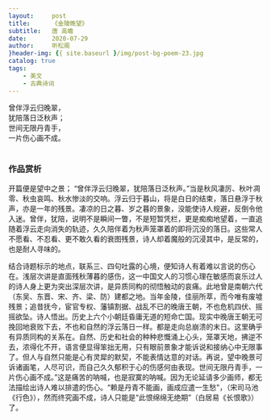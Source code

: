 ```yaml
---
layout:     post
title:      《金陵晚望》
subtitle:   唐 高蟾
date:       2020-07-29
author:     听松阁
}header-img: {{ site.baseurl }/img/post-bg-poem-23.jpg
catalog: true
tags:
    - 美文
    - 古典诗词
---
```


曾伴浮云归晚翠，<br>
犹陪落日泛秋声；<br>
世间无限丹青手，<br>
一片伤心画不成。<br>
<br>

### 作品赏析
开篇便是望中之景； “曾伴浮云归晚翠，犹陪落日泛秋声。”当是秋风凄厉、秋叶凋零、秋虫哀鸣、秋水惨淡的交响。浮云归于暮山，将是白日的结束，落日悬浮于秋声，亦是一年的残景。凄凉的日之暮、岁之暮的景象，没能使诗人规避，反倒令他入迷。曾伴，犹陪，说明不是瞬间一瞥，不是短暂凭栏，更是痴痴地望着，一直追随着浮云走向消失的轨迹，久久陪伴着为秋声笼罩着的即将沉没的落日。这些常人不愿看、不忍看、更不敢久看的衰图残景，诗人却着魔般的沉浸其中，是反常的，也是耐人寻味的。

结合诗题标示的地点，联系三、四句吐露的心境，便知诗人有着难以言说的伤心在。浅层次讲是直面残秋薄暮的感伤，这一中国文人的习惯心理在敏感而哀乐过人的诗人身上更为突出深层次讲，是异质同构的彻悟触动的哀痛。此地曾是南朝六代（东吴、东晋、宋、齐、梁、防）建都之地。当年金陵，佳丽所萃，而今唯有废墟残景；追昔抚今，宦官专权、藩镇割据、战乱不已的晚唐王朝，不也危机四伏、摇摇欲坠。诗人悟出。历史上六个小朝廷昏庸无道的短命亡国。现实中晚唐王朝无可挽回地衰败下去，不也和自然的浮云落日一样。都是走向总崩溃的末日。这里确乎有异质同构的关系在。自然、历史和社会的种种悲慨涌上心头，笼罩天地，拂逆不去，浓得化不开，语言便显得笨拙无用，只有眼前景象才能诉说和接纳心中无限事了。但人与自然只能是心有灵犀的默契，不能表情达意的对话。再说，望中晚景可诉诸画笔，人尽可识，而自己久久郁积于心的伤感何由表现。世间无限丹青手，一片伤心画不成。”这是痛苦的呐喊，也是寂寞的呐喊。因为无论延请多少画师，都无法描绘出诗人难以排遣的伤心。“赖是丹青不能画，画成应遣一生愁"，（宋司马池《行色》），然而终究画不成，诗人只能是“此恨绵绵无绝期”（白居易《长恨歌》）了。
